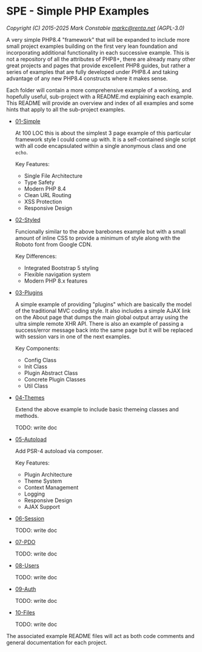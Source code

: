 # SPE - Simple PHP Examples

_Copyright (C) 2015-2025 Mark Constable <markc@renta.net> (AGPL-3.0)_

A very simple PHP8.4 "framework" that will be expanded to include more small
project examples building on the first very lean foundation and incorporating
additional functionality in each successive example. This is not a repository
of all the attributes of PHP8+, there are already many other great projects
and pages that provide excellent PHP8 guides, but rather a series of examples
that are fully developed under PHP8.4 and taking advantage of any new PHP8.4
constructs where it makes sense.

Each folder will contain a more comprehensive example of a working, and
hopefully useful, sub-project with a README.md explaining each example. This
README will provide an overview and index of all examples and some hints that
apply to all the sub-project examples.

- [01-Simple]

  At 100 LOC this is about the simplest 3 page example of this particular
  framework style I could come up with. It is a self-contained single script
  with all code encapsulated within a single anonymous class and one `echo`.

  Key Features:
    - Single File Architecture
    - Type Safety
    - Modern PHP 8.4
    - Clean URL Routing
    - XSS Protection
    - Responsive Design

- [02-Styled]

  Funcionally similar to the above barebones example but with a small amount
  of inline CSS to provide a minimum of style along with the Roboto font from
  Google CDN.

  Key Differences:
    - Integrated Bootstrap 5 styling
    - Flexible navigation system
    - Modern PHP 8.x features

- [03-Plugins]

  A simple example of providing "plugins" which are basically the model of
  the traditional MVC coding style. It also includes a simple AJAX link on
  the About page that dumps the main global output array using the ultra
  simple remote XHR API. There is also an example of passing a success/error
  message back into the same page but it will be replaced with session vars
  in one of the next examples.

  Key Components:
    - Config Class
    - Init Class
    - Plugin Abstract Class
    - Concrete Plugin Classes
    - Util Class

- [04-Themes]

  Extend the above example to include basic themeing classes and methods.

  TODO: write doc

- [05-Autoload]

  Add PSR-4 autoload via composer.

  Key Features:
    - Plugin Architecture
    - Theme System
    - Context Management
    - Logging
    - Responsive Design
    - AJAX Support

- [06-Session]

  TODO: write doc

- [07-PDO]

  TODO: write doc

- [08-Users]

  TODO: write doc

- [09-Auth]

  TODO: write doc

- [10-Files]

  TODO: write doc


The associated example README files will act as both code comments and
general documentation for each project.

[01-Simple]:   https://github.com/markc/spe/tree/master/01-Simple/README.md
[02-Styled]:   https://github.com/markc/spe/tree/master/02-Styled/README.md
[03-Plugins]:  https://github.com/markc/spe/tree/master/03-Plugins/README.md
[04-Themes]:   https://github.com/markc/spe/tree/master/04-Themes/README.md
[05-Autoload]: https://github.com/markc/spe/tree/master/05-Autoload/README.md
[06-Session]:  https://github.com/markc/spe/tree/master/06-Session/README.md
[07-PDO]:      https://github.com/markc/spe/tree/master/07-PDO/README.md
[08-Users]:    https://github.com/markc/spe/tree/master/08-Users/README.md
[09-Auth]:     https://github.com/markc/spe/tree/master/09-Auth/README.md
[10-Files]:    https://github.com/markc/spe/tree/master/10-Files/README.md
